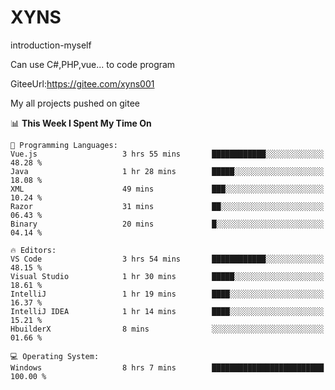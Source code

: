# XYNS
introduction-myself

Can use C#,PHP,vue... to code program

GiteeUrl:https://gitee.com/xyns001

My all projects pushed on gitee

<!--START_SECTION:waka-->
📊 **This Week I Spent My Time On** 

```text
💬 Programming Languages: 
Vue.js                   3 hrs 55 mins       ████████████░░░░░░░░░░░░░   48.28 % 
Java                     1 hr 28 mins        █████░░░░░░░░░░░░░░░░░░░░   18.08 % 
XML                      49 mins             ███░░░░░░░░░░░░░░░░░░░░░░   10.24 % 
Razor                    31 mins             ██░░░░░░░░░░░░░░░░░░░░░░░   06.43 % 
Binary                   20 mins             █░░░░░░░░░░░░░░░░░░░░░░░░   04.14 % 

🔥 Editors: 
VS Code                  3 hrs 54 mins       ████████████░░░░░░░░░░░░░   48.15 % 
Visual Studio            1 hr 30 mins        █████░░░░░░░░░░░░░░░░░░░░   18.61 % 
IntelliJ                 1 hr 19 mins        ████░░░░░░░░░░░░░░░░░░░░░   16.37 % 
IntelliJ IDEA            1 hr 14 mins        ████░░░░░░░░░░░░░░░░░░░░░   15.21 % 
HbuilderX                8 mins              ░░░░░░░░░░░░░░░░░░░░░░░░░   01.66 % 

💻 Operating System: 
Windows                  8 hrs 7 mins        █████████████████████████   100.00 % 
```


<!--END_SECTION:waka-->
